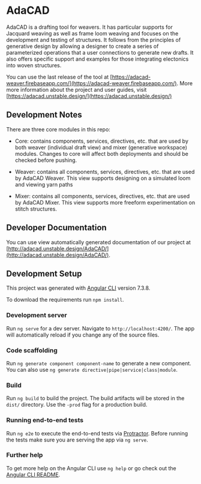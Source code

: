 # AdaCAD
AdaCAD is a drafting tool for weavers. It has particular supports for Jacquard weaving as well as frame loom weaving and focuses on the development and testing of structures. It follows from the principles of generative design by allowing a designer to create a series of parameterized operations that a user connections to generate new drafts. It also offers specific support and examples for those integrating electonics into woven structures. 

You can use the last release of the tool at [https://adacad-weaver.firebaseapp.com/](https://adacad-weaver.firebaseapp.com/).
More more information about the project and user guides, visit [https://adacad.unstable.design/](https://adacad.unstable.design/)


## Development Notes
There are three core modules in this repo: 
- Core: contains components, services, directives, etc. that are used by both weaver (individual draft view) and mixer (generative workspace) modules. Changes to core will affect both deployments and should be checked before pushing.

- Weaver: contains all components, services, directives, etc. that are used by AdaCAD Weaver. This view supports designing on a simulated loom and viewing yarn paths

- Mixer: contains all components, services, directives, etc. that are used by AdaCAD Mixer. This view supports more freeform experimentation on stitch structures.



## Developer Documentation 
You can use view automatically generated documentation of our project at [http://adacad.unstable.design/AdaCAD/](http://adacad.unstable.design/AdaCAD/).


## Development Setup
This project was generated with [Angular CLI](https://github.com/angular/angular-cli) version 7.3.8.

To download the requirements run `npm install`.

### Development server

Run `ng serve` for a dev server. Navigate to `http://localhost:4200/`. The app will automatically reload if you change any of the source files.

### Code scaffolding

Run `ng generate component component-name` to generate a new component. You can also use `ng generate directive|pipe|service|class|module`.

### Build

Run `ng build` to build the project. The build artifacts will be stored in the `dist/` directory. Use the `-prod` flag for a production build.

### Running end-to-end tests

Run `ng e2e` to execute the end-to-end tests via [Protractor](http://www.protractortest.org/).
Before running the tests make sure you are serving the app via `ng serve`.

### Further help

To get more help on the Angular CLI use `ng help` or go check out the [Angular CLI README](https://github.com/angular/angular-cli/blob/master/README.md).
